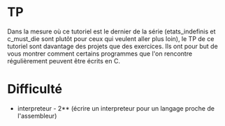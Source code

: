 # TP

Dans la mesure où ce tutoriel est le dernier de la série (etats\_indefinis et 
c\_must\_die sont plutôt pour ceux qui veulent aller plus loin), le TP de ce 
tutoriel sont davantage des projets que des exercices. Ils ont pour but de vous 
montrer comment certains programmes que l'on rencontre régulièrement peuvent 
être écrits en C.

# Difficulté
 - interpreteur - 2\*\* (écrire un interpreteur pour un langage proche de 
l'assembleur)
